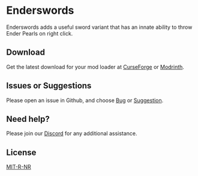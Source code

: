 # Enderswords

Enderswords adds a useful sword variant that has an innate ability to throw Ender Pearls on right click.

## Download

Get the latest download for your mod loader at [CurseForge](https://www.curseforge.com/minecraft/mc-mods/enderswords) or [Modrinth](https://modrinth.com/mod/enderswords).

## Issues or Suggestions

Please open an issue in Github, and choose [Bug](https://github.com/purejosh/enderswords/issues) or [Suggestion](https://github.com/purejosh/enderswords/issues).

## Need help? 

Please join our [Discord](https://discord.com/invite/X6AsDnqex6) for any additional assistance.

## License
[MIT-R-NR](https://github.com/purejosh/enderswords/blob/master/LICENSE.txt)
